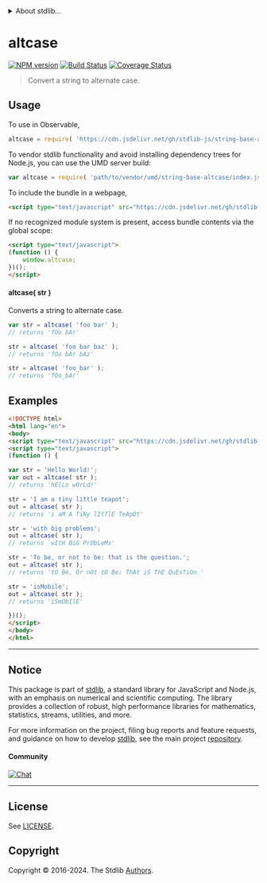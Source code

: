 <!--

@license Apache-2.0

Copyright (c) 2023 The Stdlib Authors.

Licensed under the Apache License, Version 2.0 (the "License");
you may not use this file except in compliance with the License.
You may obtain a copy of the License at

   http://www.apache.org/licenses/LICENSE-2.0

Unless required by applicable law or agreed to in writing, software
distributed under the License is distributed on an "AS IS" BASIS,
WITHOUT WARRANTIES OR CONDITIONS OF ANY KIND, either express or implied.
See the License for the specific language governing permissions and
limitations under the License.

-->


<details>
  <summary>
    About stdlib...
  </summary>
  <p>We believe in a future in which the web is a preferred environment for numerical computation. To help realize this future, we've built stdlib. stdlib is a standard library, with an emphasis on numerical and scientific computation, written in JavaScript (and C) for execution in browsers and in Node.js.</p>
  <p>The library is fully decomposable, being architected in such a way that you can swap out and mix and match APIs and functionality to cater to your exact preferences and use cases.</p>
  <p>When you use stdlib, you can be absolutely certain that you are using the most thorough, rigorous, well-written, studied, documented, tested, measured, and high-quality code out there.</p>
  <p>To join us in bringing numerical computing to the web, get started by checking us out on <a href="https://github.com/stdlib-js/stdlib">GitHub</a>, and please consider <a href="https://opencollective.com/stdlib">financially supporting stdlib</a>. We greatly appreciate your continued support!</p>
</details>

# altcase

[![NPM version][npm-image]][npm-url] [![Build Status][test-image]][test-url] [![Coverage Status][coverage-image]][coverage-url] <!-- [![dependencies][dependencies-image]][dependencies-url] -->

> Convert a string to alternate case.

<!-- Package usage documentation. -->



<section class="usage">

## Usage

To use in Observable,

```javascript
altcase = require( 'https://cdn.jsdelivr.net/gh/stdlib-js/string-base-altcase@umd/browser.js' )
```

To vendor stdlib functionality and avoid installing dependency trees for Node.js, you can use the UMD server build:

```javascript
var altcase = require( 'path/to/vendor/umd/string-base-altcase/index.js' )
```

To include the bundle in a webpage,

```html
<script type="text/javascript" src="https://cdn.jsdelivr.net/gh/stdlib-js/string-base-altcase@umd/browser.js"></script>
```

If no recognized module system is present, access bundle contents via the global scope:

```html
<script type="text/javascript">
(function () {
    window.altcase;
})();
</script>
```

#### altcase( str )

Converts a string to alternate case.

```javascript
var str = altcase( 'foo bar' );
// returns 'fOo bAr'

str = altcase( 'foo bar baz' );
// returns 'fOo bAr bAz'

str = altcase( 'foo_bar' );
// returns 'fOo_bAr'
```

</section>

<!-- /.usage -->

<!-- Package usage examples. -->

<section class="examples">

## Examples

```html
<!DOCTYPE html>
<html lang="en">
<body>
<script type="text/javascript" src="https://cdn.jsdelivr.net/gh/stdlib-js/string-base-altcase@umd/browser.js"></script>
<script type="text/javascript">
(function () {

var str = 'Hello World!';
var out = altcase( str );
// returns 'hElLo wOrLd!'

str = 'I am a tiny little teapot';
out = altcase( str );
// returns 'i aM A TiNy lItTlE TeApOt'

str = 'with big problems';
out = altcase( str );
// returns 'wItH BiG PrObLeMs'

str = 'To be, or not to be: that is the question.';
out = altcase( str );
// returns 'tO Be, Or nOt tO Be: ThAt iS ThE QuEsTiOn.'

str = 'isMobile';
out = altcase( str );
// returns 'iSmObIlE'

})();
</script>
</body>
</html>
```

</section>

<!-- /.examples -->

<!-- Section for related `stdlib` packages. Do not manually edit this section, as it is automatically populated. -->

<section class="related">

</section>

<!-- /.related -->

<!-- Section for all links. Make sure to keep an empty line after the `section` element and another before the `/section` close. -->


<section class="main-repo" >

* * *

## Notice

This package is part of [stdlib][stdlib], a standard library for JavaScript and Node.js, with an emphasis on numerical and scientific computing. The library provides a collection of robust, high performance libraries for mathematics, statistics, streams, utilities, and more.

For more information on the project, filing bug reports and feature requests, and guidance on how to develop [stdlib][stdlib], see the main project [repository][stdlib].

#### Community

[![Chat][chat-image]][chat-url]

---

## License

See [LICENSE][stdlib-license].


## Copyright

Copyright &copy; 2016-2024. The Stdlib [Authors][stdlib-authors].

</section>

<!-- /.stdlib -->

<!-- Section for all links. Make sure to keep an empty line after the `section` element and another before the `/section` close. -->

<section class="links">

[npm-image]: http://img.shields.io/npm/v/@stdlib/string-base-altcase.svg
[npm-url]: https://npmjs.org/package/@stdlib/string-base-altcase

[test-image]: https://github.com/stdlib-js/string-base-altcase/actions/workflows/test.yml/badge.svg?branch=v0.2.2
[test-url]: https://github.com/stdlib-js/string-base-altcase/actions/workflows/test.yml?query=branch:v0.2.2

[coverage-image]: https://img.shields.io/codecov/c/github/stdlib-js/string-base-altcase/main.svg
[coverage-url]: https://codecov.io/github/stdlib-js/string-base-altcase?branch=main

<!--

[dependencies-image]: https://img.shields.io/david/stdlib-js/string-base-altcase.svg
[dependencies-url]: https://david-dm.org/stdlib-js/string-base-altcase/main

-->

[chat-image]: https://img.shields.io/gitter/room/stdlib-js/stdlib.svg
[chat-url]: https://app.gitter.im/#/room/#stdlib-js_stdlib:gitter.im

[stdlib]: https://github.com/stdlib-js/stdlib

[stdlib-authors]: https://github.com/stdlib-js/stdlib/graphs/contributors

[umd]: https://github.com/umdjs/umd
[es-module]: https://developer.mozilla.org/en-US/docs/Web/JavaScript/Guide/Modules

[deno-url]: https://github.com/stdlib-js/string-base-altcase/tree/deno
[deno-readme]: https://github.com/stdlib-js/string-base-altcase/blob/deno/README.md
[umd-url]: https://github.com/stdlib-js/string-base-altcase/tree/umd
[umd-readme]: https://github.com/stdlib-js/string-base-altcase/blob/umd/README.md
[esm-url]: https://github.com/stdlib-js/string-base-altcase/tree/esm
[esm-readme]: https://github.com/stdlib-js/string-base-altcase/blob/esm/README.md
[branches-url]: https://github.com/stdlib-js/string-base-altcase/blob/main/branches.md

[stdlib-license]: https://raw.githubusercontent.com/stdlib-js/string-base-altcase/main/LICENSE

</section>

<!-- /.links -->
